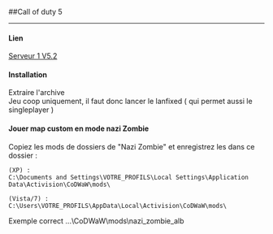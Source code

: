 
##Call of duty 5


----

#### Lien
[Serveur 1 V5.2](http://192.168.1.252/jeux/Call_of_Duty_5_V5.2.rar)  

#### Installation 
Extraire l'archive  
Jeu coop uniquement, il faut donc lancer le lanfixed ( qui permet aussi le singleplayer )

#### Jouer map custom en mode nazi Zombie
Copiez les mods de dossiers de "Nazi Zombie" et enregistrez les dans ce dossier :

	(XP) : 
	C:\Documents and Settings\VOTRE_PROFILS\Local Settings\Application Data\Activision\CoDWaW\mods\ 

	(Vista/7) :
	C:\Users\VOTRE_PROFILS\AppData\Local\Activision\CoDWaW\mods\ 

Exemple correct ...\CoDWaW\mods\nazi_zombie_alb

